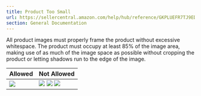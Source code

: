 ```yaml
---
title: Product Too Small
url: https://sellercentral.amazon.com/help/hub/reference/GKPLUEFR7TJ9EDAN
section: General Documentation
---
```


All product images must properly frame the product without excessive
whitespace. The product must occupy at least 85% of the image area, making use
of as much of the image space as possible without cropping the product or
letting shadows run to the edge of the image.

Allowed | Not Allowed  
---|---  
![](https://m.media-amazon.com/images/G/01/image_requirements/not_too_small1.jpg) |  ![](https://m.media-amazon.com/images/G/01/image_requirements/too_small2.png) ![](https://m.media-amazon.com/images/G/01/image_requirements/too_small3.png) ![](https://m.media-amazon.com/images/G/01/image_requirements/too_small4.png)

